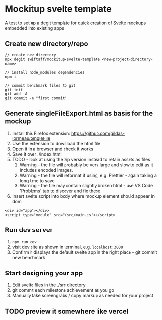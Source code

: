 # Mockitup svelte template

A test to set up a degit template for quick creation of Svelte mockups embedded into existing apps

## Create new directory/repo

```
// create new directory
npx degit swiftaff/mockitup-svelte-template <new-project-directory-name>

// install node_modules dependencies
npm i

// commit benchmark files to git
git init
git add -A
git commit -m "first commit"
```

## Generate singleFileExport.html as basis for the mockup

1. Install this Firefox extension: https://github.com/gildas-lormeau/SingleFile
1. Use the extension to download the html file
1. Open it in a browser and check it works
1. Save it over ./index.html
1. TODO - look at using the zip version instead to retain assets as files
    1. Warning - the file will probably be very large and slow to edit as it includes encoded images.
    1. Warning - the file will reformat if using, e.g. Prettier - again taking a long time to save
    1. Warning - the file may contain slightly broken html - use VS Code 'Problems' tab to discover and fix these
1. Insert svelte script into body where mockup element should appear in dom

```
<div id="app"></div>
<script type="module" src="/src/main.js"></script>
```

## Run dev server

1. `npm run dev`
2. visit dev site as shown in terminal, e.g. `localhost:3000`
3. Confirm it displays the default svelte app in the right place - git commit new benchmark

## Start designing your app

1. Edit svelte files in the ./src directory
2. git commit each milestone achievement as you go
3. Manually take screengrabs / copy markup as needed for your project

## TODO preview it somewhere like vercel
